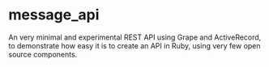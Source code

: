 message_api
===========

An very minimal and experimental REST API using Grape and ActiveRecord, to demonstrate how easy it is to create an API in Ruby, using very few open source components. 
